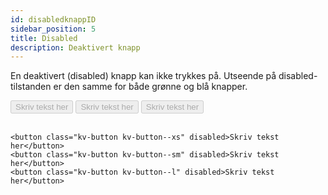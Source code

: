 ```yaml
---
id: disabledknappID
sidebar_position: 5
title: Disabled
description: Deaktivert knapp
---
```


En deaktivert (disabled) knapp kan ikke trykkes på. Utseende på disabled-tilstanden er den samme for både grønne og blå knapper.

<div class="buttons--section">
<button class="kv-button kv-button--xs" disabled>Skriv tekst her</button>
<button class="kv-button kv-button--sm" disabled>Skriv tekst her</button>
<button class="kv-button kv-button--l" disabled>Skriv tekst her</button>
</div>
<br/>

```markup
<button class="kv-button kv-button--xs" disabled>Skriv tekst her</button>
<button class="kv-button kv-button--sm" disabled>Skriv tekst her</button>
<button class="kv-button kv-button--l" disabled>Skriv tekst her</button>
```
